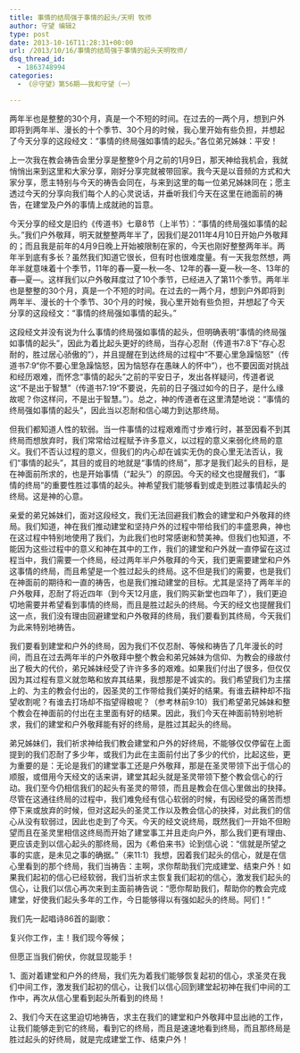 ```yaml
---
title: 事情的结局强于事情的起头/天明 牧师
author: 守望 编辑2
type: post
date: 2013-10-16T11:28:31+00:00
url: /2013/10/16/事情的结局强于事情的起头天明牧师/
dsq_thread_id:
  - 1863748994
categories:
  - 《＠守望》第56期——我和守望（一）

---
```

<p class="mce-wp-more" title="更多...">
  两年半也是整整的30个月，真是一个不短的时间。在过去的一两个月，想到户外即将到两年半、漫长的十个季节、30个月的时候，我心里开始有些负担，并想起了今天分享的这段经文：“事情的终局强如事情的起头。”<!--more-->各位弟兄姊妹：平安！
</p>

上一次我在教会祷告会里分享是整整9个月之前的1月9日，那天神给我机会，我就悄悄出来到这里和大家分享，刚好分享完就被带回家。我今天是以音频的方式和大家分享，愿主特别与今天的祷告会同在，与来到这里的每一位弟兄姊妹同在；愿主透过今天的分享向我们每个人的心灵说话，并垂听我们今天在这里在祂面前的祷告，在建堂及户外的事情上成就祂的旨意。

今天分享的经文是旧约《传道书》七章8节（上半节）：“事情的终局强如事情的起头。”我们户外敬拜，明天就整整两年半了，因我们是2011年4月10日开始户外敬拜的；而且我是前年的4月9日晚上开始被限制在家的，今天也刚好整整两年半。两年半到底有多长？虽然我们知道它很长，但有时也很难度量。有一天我忽然想，两年半就意味着十个季节，11年的春—夏—秋—冬、12年的春—夏—秋—冬、13年的春—夏—。这样我们以户外敬拜度过了10个季节，已经进入了第11个季节。两年半也是整整的30个月，真是一个不短的时间。在过去的一两个月，想到户外即将到两年半、漫长的十个季节、30个月的时候，我心里开始有些负担，并想起了今天分享的这段经文：“事情的终局强如事情的起头。”

这段经文并没有说为什么事情的终局强如事情的起头，但明确表明“事情的终局强如事情的起头”，因此为着比起头更好的终局，当存心忍耐（传道书7:8下“存心忍耐的，胜过居心骄傲的”），并且提醒在到达终局的过程中“不要心里急躁恼怒”（传道书7:9“你不要心里急躁恼怒，因为恼怒存在愚昧人的怀中”），也不要因面对挑战和经历艰难，而怀念“事情的起头”之前的平安日子，发出各样疑问，传道者说这“不是出于智慧”（传道书7:19“不要说，先前的日子强过如今的日子，是什么缘故呢？你这样问，不是出于智慧。”）。总之，神的传道者在这里清楚地说：“事情的终局强如事情的起头”，因此当以忍耐和信心竭力到达那终局。

但我们都知道人性的软弱。当一件事情的过程艰难而寸步难行时，甚至因看不到其终局而想放弃时，我们常常给过程赋予许多意义，以过程的意义来弱化终局的意义。我们不否认过程的意义，但我们的内心却在诚实无伪的良心里无法否认，我们“事情的起头”，其目的或目的地就是“事情的终局”，那才是我们起头的目标，是在神面前所求的，也是开始事情（“起头”）的原因。今天的经文也提醒我们，“事情的终局”的重要性胜过事情的起头。神希望我们能够看到或走到胜过事情起头的终局。这是神的心意。

亲爱的弟兄姊妹们，面对这段经文，我们无法回避我们教会的建堂和户外敬拜的终局。我们知道，神在我们推动建堂和坚持户外的过程中带给我们的丰盛恩典，神也在这过程中特别地使用了我们，为此我们也时常感谢和赞美神。但我们也知道，不能因为这些过程中的意义和神在其中的工作，我们的建堂和户外就一直停留在这过程当中，我们需要一个终局，经过两年半户外敬拜的今天，我们更需要建堂和户外这事情的终局，而且希望是一个胜过起头的终局。这不但是我们的需要，也是我们在神面前的期待和一直的祷告，也是我们推动建堂的目标。尤其是坚持了两年半的户外敬拜，忍耐了将近四年（到今天12月底，我们购买新堂也四年了），我们更迫切地需要并希望看到事情的终局，而且是胜过起头的终局。今天的经文也提醒我们这一点，我们没有理由回避建堂和户外敬拜的终局，我们要看到其终局，今天我们为此来特别地祷告。

我们要看到建堂和户外的终局，因为我们不仅忍耐、等候和祷告了几年漫长的时间，而且在过去两年半的户外敬拜中整个教会和弟兄姊妹为信仰、为教会的缘故付出了极大的代价，弟兄姊妹经受了许许多多的艰难。如果我们付出了很多，但仅仅因为其过程有意义就忽略和放弃其结果，我想那是不诚实的。我们希望我们为主摆上的、为主的教会付出的，因圣灵的工作带给我们美好的结果。有谁去耕种却不指望收割呢？有谁去打场却不指望得粮呢？（参考林前9:10）我们希望弟兄姊妹和整个教会在神面前的付出在主里面有好的结果。因此，我们今天在神面前特别地祈求，我们的建堂和户外敬拜能有好的终局，是胜过其起头的终局。

弟兄姊妹们，我们祈求神给我们教会建堂和户外的好终局，不能够仅仅停留在上面提到的我们忍耐了多少年，或我们为此在主面前付出了多少的代价，比起这些，更为重要的是：无论是我们的建堂事工还是户外敬拜，那是在圣灵带领下出于信心的顺服，或借用今天经文的话来讲，建堂其起头就是圣灵带领下整个教会信心的行动。我们至今仍相信我们的起头有圣灵的带领，而且是教会在信心里做出的抉择。尽管在这通往终局的过程中，我们难免经有信心软弱的时候，有因经受的痛苦而想停下来或放弃的时候，但对这起头的圣灵工作以及教会信心的抉择，对此我们的信心从没有软弱过，因此也走到了今天。今天的经文说终局，既然我们一开始不但盼望而且在圣灵里相信这终局而开始了建堂事工并且走向户外，那么我们更有理由、更应该走到以信心起头的那终局，因为《希伯来书》论到信心说：“信就是所望之事的实底，是未见之事的确据。”（来11:1）我想，因着我们起头的信心，就是在信心里看到的那个终局，我们当祷告：主啊，求你帮助我们完成建堂、结束户外！如果我们起初的信心已经软弱，我们当祈求主恢复我们起初的信心，激发我们起头的信心，让我们以信心再次来到主面前祷告说：“愿你帮助我们，帮助你的教会完成建堂，好使我们起头多年的工作，今日能够得以有强如起头的终局。阿们！”

我们先一起唱诗86首的副歌：

复兴你工作，主！我们现今等候；

但愿正当我们俯伏，你就显现能手！

1、面对着建堂和户外的终局，我们先为着我们能够恢复起初的信心，求圣灵在我们中间工作，激发我们起初的信心，让我们以信心回到建堂起初神在我们中间的工作中，再次从信心里看到起头所看到的终局！

2、我们今天在这里迫切地祷告，求主在我们的建堂和户外敬拜中显出祂的工作，让我们能够走到它的终局，看到它的终局，而且是速速地看到终局，而且那终局是胜过起头的好终局，就是完成建堂工作、结束户外！

&nbsp;